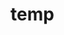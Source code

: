 # temp





















































































































































































































































































































































































































































